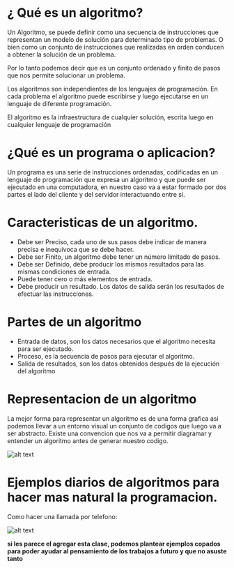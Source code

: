 # ¿ Qué es un algoritmo?

Un Algoritmo, se puede definir como una secuencia de instrucciones que representan un modelo de solución para determinado tipo de problemas. O bien como un conjunto de instrucciones que realizadas en orden conducen a obtener la solución de un problema.

Por lo tanto podemos decir que es un conjunto ordenado y finito de pasos que nos permite solucionar un problema.

Los algoritmos son independientes de los lenguajes de programación. En cada problema el algoritmo puede escribirse y luego ejecutarse en un lenguaje de diferente programación.

El algoritmo es la infraestructura de cualquier solución, escrita luego en cualquier lenguaje de programación

# ¿Qué es un programa o aplicacion?

Un programa es una serie de instrucciones ordenadas, codificadas en un lenguaje de programación que expresa un algoritmo y que puede ser ejecutado en una computadora, en nuestro caso va a estar formado por dos partes el lado del cliente y del servidor interactuando entre si.

# Caracteristicas de un algoritmo.

* Debe ser Preciso,  cada uno de sus pasos debe indicar de manera precisa e inequívoca que se debe hacer.
* Debe ser Finito,  un algoritmo debe tener un número limitado de pasos.
* Debe ser Definido,  debe producir los mismos resultados para las mismas condiciones de entrada.
* Puede tener cero o más elementos de entrada.
* Debe producir un resultado. Los datos de salida serán los resultados de efectuar las instrucciones.

# Partes de un algoritmo

* Entrada de datos, son los datos necesarios que el algoritmo necesita para ser ejecutado.
* Proceso, es la secuencia de pasos para ejecutar el algoritmo.
* Salida de resultados, son los datos obtenidos después de la ejecución del algoritmo

# Representacion de un algoritmo

La mejor forma para representar un algoritmo es de una forma grafica asi podemos llevar a un entorno visual un conjunto de codigos que luego va a ser abstracto.
Existe una convencion que nos va a permitir diagramar y entender un algoritmo antes de generar nuestro codigo.

![alt text][algoritoimagenes]

[algoritoimagenes]: http://avdigitalcamargo.com/logica/wp/wp-content/uploads/2014/01/simbolos-basicos-para-algoritmos.jpg "algoritmosImg"

# Ejemplos diarios de algoritmos para hacer mas natural la programacion.

Como hacer una llamada por telefono:

![alt text][ejemplo1]

[ejemplo1]: http://www.desarrolloweb.com/articulos/images/algoritmos/diagrama2.gif  "algoritmosImg"

**si les parece el agregar esta clase, podemos plantear ejemplos copados para poder ayudar al pensamiento de los trabajos a futuro y que no asuste tanto**
